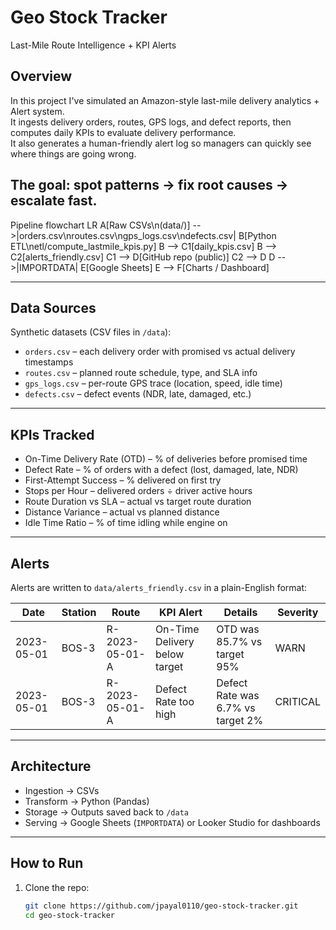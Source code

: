 # Geo Stock Tracker
Last-Mile Route Intelligence + KPI Alerts

## Overview
In this project I've simulated an Amazon-style last-mile delivery analytics + Alert system.  
It ingests delivery orders, routes, GPS logs, and defect reports, then computes daily KPIs to evaluate delivery performance.  
It also generates a human-friendly alert log so managers can quickly see where things are going wrong.

The goal: spot patterns → fix root causes → escalate fast.
---

Pipeline
flowchart LR
    A[Raw CSVs\n(data/)] -->|orders.csv\nroutes.csv\ngps_logs.csv\ndefects.csv| B[Python ETL\netl/compute_lastmile_kpis.py]
    B --> C1[daily_kpis.csv]
    B --> C2[alerts_friendly.csv]
    C1 --> D[GitHub repo (public)]
    C2 --> D
    D -->|IMPORTDATA| E[Google Sheets]
    E --> F[Charts / Dashboard]

---
## Data Sources
Synthetic datasets (CSV files in `/data`):

- `orders.csv` – each delivery order with promised vs actual delivery timestamps  
- `routes.csv` – planned route schedule, type, and SLA info  
- `gps_logs.csv` – per-route GPS trace (location, speed, idle time)  
- `defects.csv` – defect events (NDR, late, damaged, etc.)
---
## KPIs Tracked
- On-Time Delivery Rate (OTD) – % of deliveries before promised time  
- Defect Rate – % of orders with a defect (lost, damaged, late, NDR)  
- First-Attempt Success – % delivered on first try  
- Stops per Hour – delivered orders ÷ driver active hours  
- Route Duration vs SLA – actual vs target route duration  
- Distance Variance – actual vs planned distance  
- Idle Time Ratio – % of time idling while engine on  

---

## Alerts
Alerts are written to `data/alerts_friendly.csv` in a plain-English format:

| Date       | Station | Route         | KPI Alert                  | Details                                | Severity  |
|------------|---------|---------------|----------------------------|----------------------------------------|-----------|
| 2023-05-01 | BOS-3   | R-2023-05-01-A | On-Time Delivery below target | OTD was 85.7% vs target 95%            | WARN      |
| 2023-05-01 | BOS-3   | R-2023-05-01-A | Defect Rate too high       | Defect Rate was 6.7% vs target 2%       | CRITICAL  |

---

## Architecture
- Ingestion → CSVs  
- Transform → Python (Pandas)  
- Storage → Outputs saved back to `/data`  
- Serving → Google Sheets (`IMPORTDATA`) or Looker Studio for dashboards  

---

## How to Run
1. Clone the repo:
   ```bash
   git clone https://github.com/jpayal0110/geo-stock-tracker.git
   cd geo-stock-tracker
